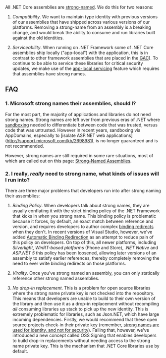 All .NET Core assemblies are [strong-named](http://msdn.microsoft.com/en-us/library/wd40t7ad.aspx). We do this for two reasons:

1. _Compatibility_. We want to maintain type identity with previous versions of our assemblies that have shipped across various versions of our platforms. Removing a strong-name from an assembly is a breaking change, and would break the ability to consume and run libraries built against the old identities.

2. _Serviceability_. When running on .NET Framework some of .NET Core assemblies ship locally ("app-local") with the application, this is in contrast to other framework assemblies that are placed in the [GAC](http://msdn.microsoft.com/en-us/library/yf1d93sz.aspx)). To continue to be able to service these libraries for critical security updates, we make use of the [app-local servicing](http://blogs.msdn.com/b/dotnet/archive/2014/01/22/net-4-5-1-supports-microsoft-security-updates-for-net-nuget-libraries.aspx) feature which requires that assemblies have strong names.

##  FAQ

### 1. Microsoft strong names their assemblies, should I?
For the most part, the majority of applications and libraries do not need strong names. Strong names are left over from previous eras of .NET where [sandboxing](http://en.wikipedia.org/wiki/Sandbox_(computer_security)) needed to differentiate between code that was trusted, versus code that was untrusted. However in recent years, sandboxing via AppDomains, especially to [isolate ASP.NET web applications] (http://support.microsoft.com/kb/2698981), is no longer guaranteed and is not recommended. 

However, strong names are still required in some rare situations, most of which are called out on this page: [Strong-Named Assemblies](http://msdn.microsoft.com/en-us/library/wd40t7ad.aspx).

### 2. I really, _really_ need to strong name, what kinds of issues will I run into?
There are three major problems that developers run into after strong naming their assemblies:

1. _Binding Policy_. When developers talk about strong names, they are usually conflating it with the strict binding policy of the .NET Framework that kicks in _when_ you strong name. This binding policy is problematic because it forces, by default, an exact match between reference and version, and requires developers to author complex [binding redirects](http://msdn.microsoft.com/en-us/library/eftw1fys.aspx) when they don't. In recent versions of Visual Studio, however, we've added [Automatic Binding Redirection](http://msdn.microsoft.com/en-us/library/2fc472t2.aspx) as an attempt to reduce pain of this policy on developers. On top of this, all newer platforms, including _Silverlight_, _WinRT-based platforms_ (Phone and Store), _.NET Native_ and _ASP.NET 5_ this policy has been loosened, allowing later versions of an assembly to satisfy earlier references, thereby completely removing the need to ever write binding redirects on those platforms.

2. _Virality_. Once you've strong named an assembly, you can only statically reference other strong named assemblies. 

3. _No drop-in replacement_. This is a problem for open source libraries where the strong name private key is not checked into the repository. This means that developers are unable to build to their own version of the library and then use it as a drop-in replacement without recompiling _all_ consuming libraries up stack to pick up the new identity. This is extremely problematic for libraries, such as Json.NET, which have large incoming dependencies. Firstly, we would recommend that these open source projects check-in their private key (remember, [strong names are used for identity, and not for security](http://msdn.microsoft.com/en-us/library/wd40t7ad.aspx)). Failing that, however, we've introduced a new concept called OSS Signing that enables developers to build drop-in replacements without needing access to the strong name private key. This is the mechanism that .NET Core libraries use by default.